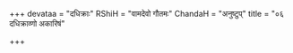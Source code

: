 +++
devataa = "दधिक्राः"
RShiH = "वामदेवो गौतमः"
ChandaH = "अनुष्टुप्"
title = "०६ दधिक्राव्णो अकारिषं"

+++
